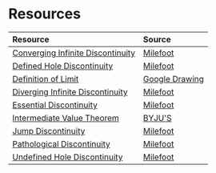 # Resources
|Resource|Source|
|:---|:---|
|[Converging Infinite Discontinuity](https://github.com/zoewong12/Physical-Sciences/blob/main/resources/Converging%20Infinite%20Discontinuity.gif)|[Milefoot](http://www.milefoot.com/math/calculus/limits/Continuity06.htm)|
|[Defined Hole Discontinuity](https://github.com/zoewong12/Physical-Sciences/blob/main/resources/Defined%20Hole%20Discontinuity.gif)|[Milefoot](http://www.milefoot.com/math/calculus/limits/Continuity06.htm)|
|[Definition of Limit](https://github.com/zoewong12/Physical-Sciences/blob/main/resources/Definition%20of%20Limit.png)|[Google Drawing](https://docs.google.com/drawings/d/1xttycE7W0VrPjKh-ZIeE9dpshJO4UlTLJ0I3RT5H1-I/edit)|
|[Diverging Infinite Discontinuity](https://github.com/zoewong12/Physical-Sciences/blob/main/resources/Diverging%20Infinite%20Discontinuity.gif)|[Milefoot](http://www.milefoot.com/math/calculus/limits/Continuity06.htm)|
|[Essential Discontinuity](https://github.com/zoewong12/Physical-Sciences/blob/main/resources/Essential%20Discontinuity.gif)|[Milefoot](http://www.milefoot.com/math/calculus/limits/Continuity06.htm)|
|[Intermediate Value Theorem](https://github.com/zoewong12/Physical-Sciences/blob/main/resources/Intermediate%20Value%20Theorem.png)|[BYJU'S](https://byjus.com/maths/intermediate-value-theorem/)|
|[Jump Discontinuity](https://github.com/zoewong12/Physical-Sciences/blob/main/resources/Jump%20Discontinuity.gif)|[Milefoot](http://www.milefoot.com/math/calculus/limits/Continuity06.htm)|
|[Pathological Discontinuity](https://github.com/zoewong12/Physical-Sciences/blob/main/resources/Pathological%20Discontinuity.gif)|[Milefoot](http://www.milefoot.com/math/calculus/limits/Continuity06.htm)|
|[Undefined Hole Discontinuity](https://github.com/zoewong12/Physical-Sciences/blob/main/resources/Undefined%20Hole%20Discontinuity.gif)|[Milefoot](http://www.milefoot.com/math/calculus/limits/Continuity06.htm)|
